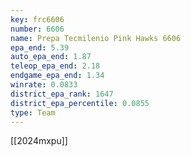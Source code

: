```yaml
---
key: frc6606
number: 6606
name: Prepa Tecmilenio Pink Hawks 6606
epa_end: 5.39
auto_epa_end: 1.87
teleop_epa_end: 2.18
endgame_epa_end: 1.34
winrate: 0.0833
district_epa_rank: 1647
district_epa_percentile: 0.0855
type: Team
---
```

[[2024mxpu]]
